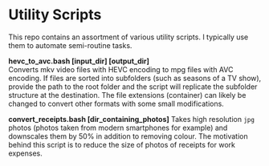 # Utility Scripts

This repo contains an assortment of various utility scripts.
I typically use them to automate semi-routine tasks.

**hevc_to_avc.bash [input_dir] [output_dir]**  
Converts mkv video files with HEVC encoding to mpg files with AVC encoding.
If files are sorted into subfolders (such as seasons of a TV show), provide the path to the root folder and the script will replicate the subfolder structure at the destination.
The file extensions (container) can likely be changed to convert other formats with some small modifications.

**convert_receipts.bash [dir_containing_photos]**
Takes high resolution `jpg` photos (photos taken from modern smartphones for example) and downscales them by 50% in addition to removing colour.
The motivation behind this script is to reduce the size of photos of receipts for work expenses.
